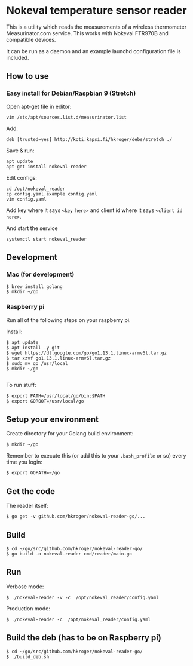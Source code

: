 # Nokeval temperature sensor reader
This is a utility which reads the measurements of a wireless thermometer Measurinator.com service. This works with Nokeval FTR970B and compatible devices.

It can be run as a daemon and an example launchd configuration file is included.

## How to use	
### Easy install for Debian/Raspbian 9 (Stretch)

Open apt-get file in editor:

    vim /etc/apt/sources.list.d/measurinator.list

Add:

    deb [trusted=yes] http://koti.kapsi.fi/hkroger/debs/stretch ./

Save & run:

	apt update
	apt-get install nokeval-reader

Edit configs:

	cd /opt/nokeval_reader
	cp config.yaml.example config.yaml
	vim config.yaml
	
Add key where it says `<key here>` and client id where it says `<client id here>`.

And start the service

	systemctl start nokeval_reader

## Development

### Mac (for development)

```
$ brew install golang
$ mkdir ~/go
```

### Raspberry pi

Run all of the following steps on your raspberry pi.

Install:

```
$ apt update
$ apt install -y git
$ wget https://dl.google.com/go/go1.13.1.linux-armv6l.tar.gz
$ tar xzvf go1.13.1.linux-armv6l.tar.gz
$ sudo mv go /usr/local
$ mkdir ~/go


```

To run stuff:

```
$ export PATH=/usr/local/go/bin:$PATH
$ export GOROOT=/usr/local/go
```

## Setup your environment

Create directory for your Golang build environment:

```
$ mkdir ~/go
```


Remember to execute this (or add this to your `.bash_profile` or so) every time you login:

```
$ export GOPATH=~/go
```

## Get the code
The reader itself:

```
$ go get -v github.com/hkroger/nokeval-reader-go/...
```

## Build
```
$ cd ~/go/src/github.com/hkroger/nokeval-reader-go/
$ go build -o nokeval-reader cmd/reader/main.go
```

## Run

Verbose mode:

```
$ ./nokeval-reader -v -c  /opt/nokeval_reader/config.yaml
```

Production mode:

```
$ ./nokeval-reader -c  /opt/nokeval_reader/config.yaml
```

## Build the deb (has to be on Raspberry pi)

```
$ cd ~/go/src/github.com/hkroger/nokeval-reader-go/
$ ./build_deb.sh
```